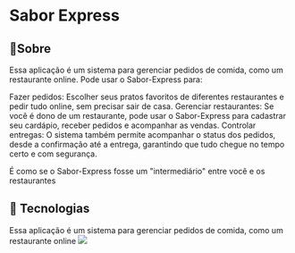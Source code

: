 <h1>Sabor Express</h1>

<h2>🔖Sobre</h2>
<p>Essa aplicação é um sistema para gerenciar pedidos de comida, como um restaurante online.
Pode usar o Sabor-Express para:

Fazer pedidos: Escolher seus pratos favoritos de diferentes restaurantes e pedir tudo online, sem precisar sair de casa.
Gerenciar restaurantes: Se você é dono de um restaurante, pode usar o Sabor-Express para cadastrar seu cardápio, receber pedidos e acompanhar as vendas.
Controlar entregas: O sistema também permite acompanhar o status dos pedidos, desde a confirmação até a entrega, garantindo que tudo chegue no tempo certo e com segurança.

É como se o Sabor-Express fosse um "intermediário" entre você e os restaurantes</p>

## 🚀 Tecnologias
<div>Essa aplicação é um sistema para gerenciar pedidos de comida, como um restaurante online
    <img src="https://logospng.org/download/html-5/logo-html-5-256.png](https://www.flaticon.com/free-icon/python_5968350)">
</div>

